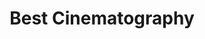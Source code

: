---
title: "Best Cinematography"
edition: 2019
winner: "Roger Deakins"
kind: "technical"
film: 1917.md
image: https://m.media-amazon.com/images/M/MV5BZGY4ZDdkZjktNzdiNy00NDEzLWE1MTEtZTFlY2Y4NWQ4YjI2XkEyXkFqcGdeQXVyNjg2NjQwMDQ@._V1_FMjpg_UX1024_.jpg
type: award
weight: 9
---